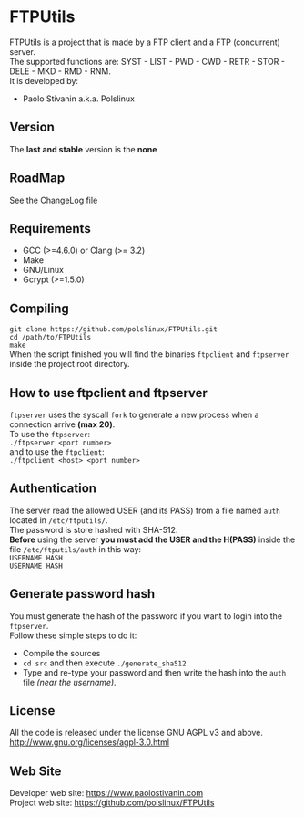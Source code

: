 FTPUtils
========
FTPUtils is a project that is made by a FTP client and a FTP (concurrent) server.<br>
The supported functions are: SYST - LIST - PWD - CWD - RETR - STOR - DELE - MKD - RMD - RNM.<br>
It is developed by:

* Paolo Stivanin a.k.a. Polslinux


Version
-------
The **last and stable** version is the **none**


RoadMap
-------
See the ChangeLog file


Requirements
------------
* GCC (>=4.6.0) or Clang (>= 3.2)
* Make
* GNU/Linux
* Gcrypt (>=1.5.0)

Compiling
---------
`git clone https://github.com/polslinux/FTPUtils.git`<br>
`cd /path/to/FTPUtils`<br>
`make`<br>
When the script finished you will find the binaries `ftpclient` and `ftpserver` inside the project root directory.


How to use ftpclient and ftpserver
----------------------------------
`ftpserver` uses the syscall `fork` to generate a new process when a connection arrive **(max 20)**.<br>
To use the `ftpserver`:<br>
`./ftpserver <port number>`<br>
and to use the `ftpclient`:<br>
`./ftpclient <host> <port number>`


Authentication
--------------
The server read the allowed USER (and its PASS) from a file named `auth` located in `/etc/ftputils/`.<br>
The password is store hashed with SHA-512.<br>
**Before** using the server **you must add the USER and the H(PASS)** inside the file `/etc/ftputils/auth` in this way:<br>
`USERNAME HASH`<br>
`USERNAME HASH`<br>


Generate password hash
----------------------
You must generate the hash of the password if you want to login into the `ftpserver`.<br>
Follow these simple steps to do it:<br>

* Compile the sources
* `cd src` and then execute `./generate_sha512`
* Type and re-type your password and then write the hash into the `auth` file _(near the username)_.

License
-------
All the code is released under the license GNU AGPL v3 and above.<br>
<http://www.gnu.org/licenses/agpl-3.0.html><br>


Web Site
--------
Developer web site:	<https://www.paolostivanin.com><br>
Project web site:	<https://github.com/polslinux/FTPUtils>

